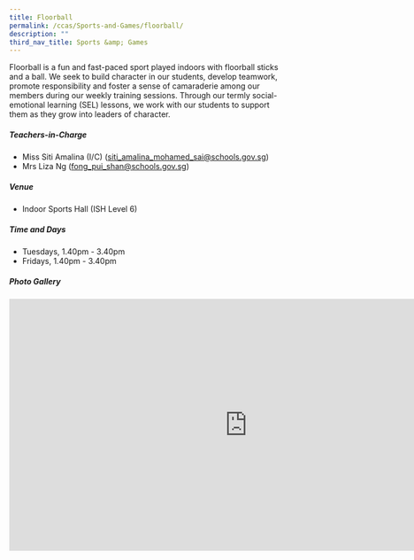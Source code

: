 ```yaml
---
title: Floorball
permalink: /ccas/Sports-and-Games/floorball/
description: ""
third_nav_title: Sports &amp; Games
---
```

Floorball is a fun and fast-paced sport played indoors with floorball sticks and a ball. We seek to build character in our students, develop teamwork, promote responsibility and foster a sense of camaraderie among our members during our weekly training sessions. Through our termly social-emotional learning (SEL) lessons, we work with our students to support them as they grow into leaders of character.
	
##### **Teachers-in-Charge**
* Miss Siti Amalina (I/C) (siti_amalina_mohamed_sai@schools.gov.sg)
* Mrs Liza Ng (fong_pui_shan@schools.gov.sg)

##### **Venue**
* Indoor Sports Hall (ISH Level 6)

##### **Time and Days**
* Tuesdays, 1.40pm - 3.40pm
* Fridays, 1.40pm - 3.40pm

##### **Photo Gallery**

<iframe allowfullscreen="true" width="860" height="455" frameborder="0" src="https://docs.google.com/presentation/d/e/2PACX-1vTlz5OlK1TETgM9WCZuQcwXuCOc74LZO23-lq2JPx9uYWjGX_j56JwjfKPaqSnwxt-T9U3GwAYV2k6X/embed?start=true&amp;loop=true&amp;delayms=3000"></iframe>